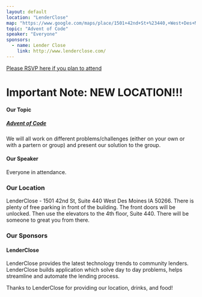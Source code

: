 ```yaml
---
layout: default
location: "LenderClose"
map: "https://www.google.com/maps/place/1501+42nd+St+%23440,+West+Des+Moines,+IA+50266/data=!4m2!3m1!1s0x87ec2093bf1f423f:0xe4e8e67a04e9965f?ved=2ahUKEwjPmZndwdDfAhWq7oMKHTkjCyUQ8gEwAHoECAAQAQ"
topic: "Advent of Code"
speaker: "Everyone"
sponsors:
  - name: Lender Close
    link: http://www.lenderclose.com/ 
---
```


[Please RSVP here if you plan to attend](https://www.eventbrite.com/e/january-2019-meeting-tickets-54328046650)

# Important Note: NEW LOCATION!!! 

#### Our Topic

##### [Advent of Code](http://www.adventofcode.com)

We will all work on different problems/challenges (either on your own or with a partern or group) and present our solution to the group.

#### Our Speaker

Everyone in attendance.

### Our Location

LenderClose - 1501 42nd St, Suite 440 West Des Moines IA 50266. There is plenty of free parking in front of the building. The front doors will be unlocked. Then use the elevators to the 4th floor, Suite 440. There will be someone to great you from there. 

### Our Sponsors

#### LenderClose

LenderClose provides the latest technology trends to community lenders. LenderClose builds application which solve day to day problems, helps streamline and automate the lending process. 


Thanks to LenderClose for providing our location, drinks, and food!
